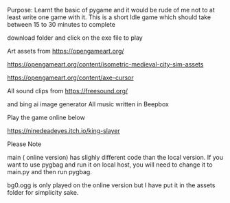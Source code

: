 
Purpose: Learnt the basic of pygame and it would be rude of me not to at least write one game with it.  This is a short Idle game which should take between 15 to 30 minutes to complete 

download folder and click on the exe file to play 

Art assets from https://opengameart.org/

https://opengameart.org/content/isometric-medieval-city-sim-assets

https://opengameart.org/content/axe-cursor

All sound clips from 
https://freesound.org/

and bing ai image generator
All music written in Beepbox 

Play the game online below

https://ninedeadeyes.itch.io/king-slayer

Please Note

main ( online version) has slighly different code than the local version. If you want to use pygbag and run it on local host, you will need to change it to main.py and then run pygbag.

bg0.ogg is only played on the online version but I have put it in the assets folder for simplicity sake. 
